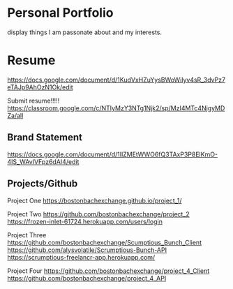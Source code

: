 # Personal Portfolio
display things I am passonate about and my interests.

# Resume
https://docs.google.com/document/d/1KudVxHZuYysBWoWilyv4sR_3dvPz7eTAJp9AhOzN1Ok/edit
<!-- update summary, ellaborate on job experience, update skills, add deployment links -->
Submit resume!!!!!
https://classroom.google.com/c/NTIyMzY3NTg1Njk2/sp/MzI4MTc4NjgyMDZa/all

## Brand Statement
https://docs.google.com/document/d/1IlZMEtWWO6fQ3TAxP3P8ElKmO-4IS_WAvIVFpz6dAI4/edit

## Projects/Github
Project One
https://bostonbachexchange.github.io/project_1/

Project Two
https://github.com/bostonbachexchange/project_2
https://frozen-inlet-61724.herokuapp.com/users/login

Project Three
https://github.com/bostonbachexchange/Scumptious_Bunch_Client
https://github.com/alysvolatile/Scrumptious-Bunch-API
https://scrumptious-freelancr-app.herokuapp.com/

Project Four
https://github.com/bostonbachexchange/project_4_Client
https://github.com/bostonbachexchange/project_4_API


